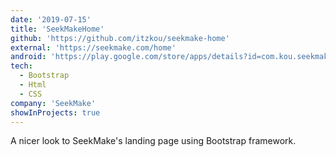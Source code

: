 ```yaml
---
date: '2019-07-15'
title: 'SeekMakeHome'
github: 'https://github.com/itzkou/seekmake-home'
external: 'https://seekmake.com/home'
android: 'https://play.google.com/store/apps/details?id=com.kou.seekmake&hl=en&gl=US'
tech:
  - Bootstrap
  - Html
  - CSS
company: 'SeekMake'
showInProjects: true
---
```


A nicer look to SeekMake's landing page using Bootstrap framework.
